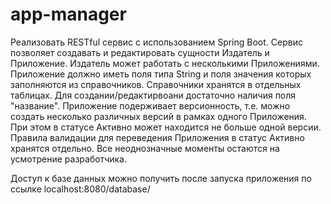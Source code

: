 # app-manager

Реализовать RESTful сервис с использованием Spring Boot.
Сервис позволяет создавать и редактировать сущности Издатель и Приложение.
Издатель может работать с несколькими Приложениями.
Приложение должно иметь поля типа String и поля значения которых заполняются из справочников. Справочники хранятся в отдельных таблицах.
Для создании/редактирвоани достаточно наличия поля "название".
Приложение подерживает версионность, т.е. можно создать несколько различных версий в рамках одного Приложения.
При этом в статусе Активно может находится не больше одной версии. 
Правила валидации для переведения Приложения в статус Активно хранятся отдельно.
Все неоднозначные моменты остаются на усмотрение разработчика.

Доступ к базе данных можно получить после запуска приложения по ссылке localhost:8080/database/
